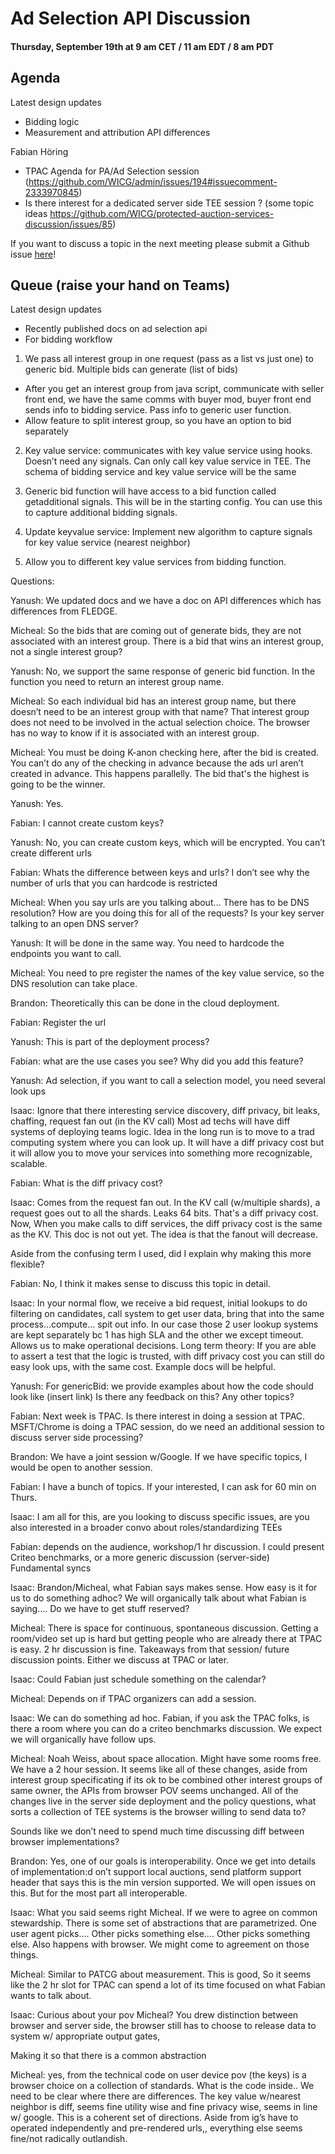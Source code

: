 # Ad Selection API Discussion
#### Thursday, September 19th at 9 am CET / 11 am EDT /  8 am PDT

## Agenda

Latest design updates 



* Bidding logic 
* Measurement and attribution API differences 

Fabian Höring 



* TPAC Agenda for PA/Ad Selection session (https://github.com/WICG/admin/issues/194#issuecomment-2333970845)
* Is there interest for a dedicated server side TEE session ? (some topic ideas https://github.com/WICG/protected-auction-services-discussion/issues/85)

If you want to discuss a topic in the next meeting please submit a Github issue [here](https://github.com/WICG/privacy-preserving-ads/issues/new)!


## Queue (raise your hand on Teams)

Latest design updates



* Recently published docs on ad selection api 
* For bidding workflow 

1.  We pass all interest group in one request (pass as a list vs just one) to generic bid. Multiple bids can generate (list of bids) 



* After you get an interest group from java script, communicate with seller front end, we have the same comms with buyer mod, buyer front end sends info to bidding service. Pass info to generic user function. 
* Allow feature to split interest group, so you have an option to bid separately 

2. Key value service: communicates with key value service using hooks. Doesn’t need any signals. Can only call key value service in TEE. The schema of bidding service and key value service will be the same 

3. Generic bid function will have access to a bid function called getadditional signals. This will be in the starting config. You can use this to capture additional bidding signals. 

4. Update keyvalue service: Implement new algorithm to capture signals for key value service (nearest neighbor) 

5. Allow you to different key value services from bidding function. 

Questions: 

Yanush: We updated docs and we have a doc on API differences which has differences from FLEDGE. 

Micheal: So the bids that are coming out of generate bids, they are not associated with an interest group. There is a bid that wins an interest group, not a single interest group? 

Yanush: No, we support the same response of generic bid function. In the function you need to return an interest group name. 

Micheal: So each individual bid has an interest group name, but there doesn’t need to be an interest group with that name? That interest group does not need to be involved in the actual selection choice. The browser has no way to know if it is associated with an interest group. 

Micheal: You must be doing K-anon checking here, after the bid is created. You can’t do any of the checking in advance because the ads url aren’t created in advance. This happens parallelly. The bid that's the highest is going to be the winner. 

Yanush: Yes.

Fabian: I cannot create custom keys? 

Yanush: No, you can create custom keys, which will be encrypted. You can’t create different urls 

Fabian: Whats the difference between keys and urls? I don’t see why the number of urls that you can hardcode is restricted

Micheal: When you say urls are you talking about… There has to be DNS resolution? How are you doing this for all of the requests? Is your key server talking to an open DNS server? 

Yanush: It will be done in the same way. You need to hardcode the endpoints you want to call. 

Micheal: You need to pre register the names of the key value service, so the DNS resolution can take place. 

Brandon: Theoretically this can be done in the cloud deployment. 

Fabian: Register the url 

Yanush: This is part of the deployment process? 

Fabian: what are the use cases you see? Why did you add this feature? 

Yanush: Ad selection, if you want to call a selection model, you need several look ups

Isaac: Ignore that there interesting service discovery, diff privacy, bit leaks, chaffing, request fan out (in the KV call) Most ad techs will have diff systems of deploying teams logic. Idea in the long run is to move to a trad computing system where you can look up. It will have a diff privacy cost but it will allow you to move your services into something more recognizable, scalable. 

Fabian: What is the diff privacy cost? 

Isaac: Comes from the request fan out. In the KV call (w/multiple shards), a request goes out to all the shards. Leaks 64 bits. That's a diff privacy cost. Now, When you make calls to diff services, the diff privacy cost is the same as the KV. This doc is not out yet. The idea is that the fanout will decrease. 

Aside from the confusing term I used, did I explain why making this more flexible? 

Fabian: No, I think it makes sense to discuss this topic in detail. 

Isaac: In your normal flow, we receive a bid request, initial lookups to do filtering on candidates, call system to get user data, bring that into the same process…compute… spit out info. In our case those 2 user lookup systems are kept separately bc 1 has high SLA and the other we except timeout. Allows us to make operational decisions. Long term theory: If you are able to assert a test that the logic is trusted, with diff privacy cost you can still do easy look ups, with the same cost. Example docs will be helpful. 

Yanush: For genericBid: we provide examples about how the code should look like (insert link) Is there any feedback on this? Any other topics? 

Fabian: Next week is TPAC. Is there interest in doing a session at TPAC. MSFT/Chrome is doing a TPAC session, do we need an additional session to discuss server side processing? 

Brandon: We have a joint session w/Google. If we have specific topics, I would be open to another session. 

Fabian: I have a bunch of topics. If your interested, I can ask for 60 min on Thurs. 

Isaac: I am all for this, are you looking to discuss specific issues, are you also interested in a broader convo about roles/standardizing TEEs

Fabian: depends on the audience, workshop/1 hr discussion. I could present Criteo benchmarks, or a more generic discussion (server-side) Fundamental syncs 

Isaac: Brandon/Micheal, what Fabian says makes sense. How easy is it for us to do something adhoc? We will organically talk about what Fabian is saying…. Do we have to get stuff reserved? 

Micheal: There is space for continuous, spontaneous discussion. Getting a room/video set up is hard but getting people who are already there at TPAC is easy. 2 hr discussion is fine. Takeaways from that session/ future discussion points. Either we discuss at TPAC or later. 

Isaac: Could Fabian just schedule something on the calendar? 

Micheal: Depends on if TPAC organizers can add a session. 

Isaac: We can do something ad hoc. Fabian, if you ask the TPAC folks, is there a room where you can do a criteo benchmarks discussion. We expect we will organically have follow ups. 

Micheal: Noah Weiss, about space allocation. Might have some rooms free. We have a 2 hour session. It seems like all of these changes, aside from interest group specificating if its ok to be combined other interest groups of same owner, the APIs from browser POV seems unchanged. All of the changes live in the server side deployment and the policy questions, what sorts a collection of TEE systems is the browser willing to send data to? 

Sounds like we don’t need to spend much time discussing diff between browser implementations? 

Brandon: Yes, one of our goals is interoperability. Once we get into details of implementation:d on’t support local auctions, send platform support header that says this is the min version supported. We will open issues on this.  But for the most part all interoperable. 

Isaac: What you said seems right Micheal. If we were to agree on common stewardship. There is some set of abstractions that are parametrized. One user agent picks…. Other picks something else…. Other picks something else. Also happens with browser. We might come to agreement on those things. 

Micheal: Similar to PATCG about measurement. This is good, So it seems like the 2 hr slot for TPAC can spend a lot of its time focused on what Fabian wants to talk about. 

Isaac: Curious about your pov Micheal? You drew distinction between browser and server side, the browser still has to choose to release data to system w/ appropriate output gates, 

Making it so that there is a common abstraction

Micheal: yes, from the technical code on user device pov (the keys) is a browser choice on a collection of standards. What is the code inside.. We need to be clear where there are differences. The key value w/nearest neighbor is diff, seems fine utility wise and fine privacy wise, seems in line w/ google. This is a coherent set of directions. Aside from ig’s have to operated independently and pre-rendered urls,, everything else seems fine/not radically outlandish. 

